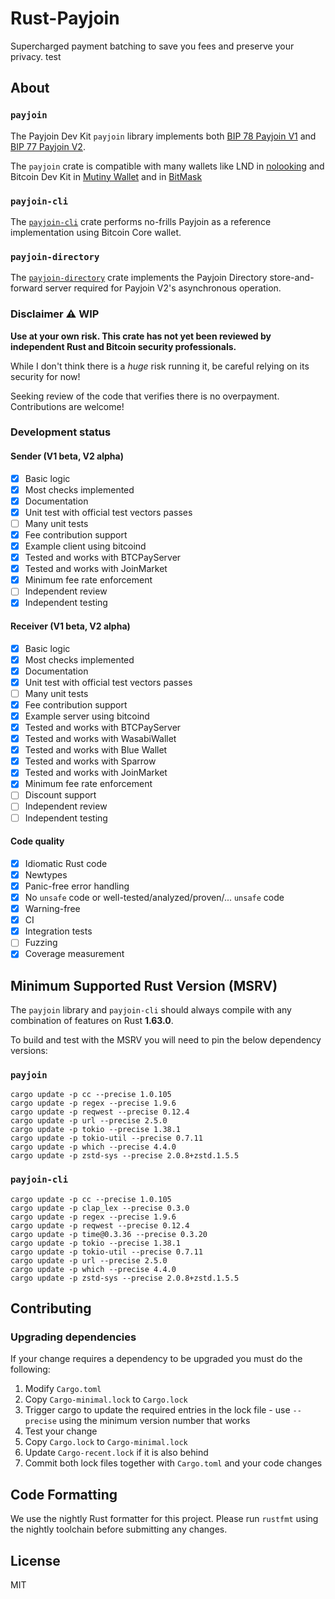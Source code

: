 # Rust-Payjoin

Supercharged payment batching to save you fees and preserve your privacy.
test

## About

### `payjoin`

The Payjoin Dev Kit `payjoin` library implements both [BIP 78 Payjoin V1](https://github.com/shesek/bips/blob/master/bip-0078.mediawiki) and [BIP 77 Payjoin V2](https://github.com/bitcoin/bips/pull/1483).

The `payjoin` crate is compatible with many wallets like LND in [nolooking](https://github.com/chaincase-app/nolooking) and Bitcoin Dev Kit in [Mutiny Wallet](https://github.com/MutinyWallet/mutiny-node) and in [BitMask](https://github.com/diba-io/bitmask-core)

### `payjoin-cli`

The [`payjoin-cli`](https://github.com/payjoin/rust-payjoin/tree/main/payjoin-cli) crate performs no-frills Payjoin as a reference implementation using Bitcoin Core wallet.

### `payjoin-directory`

The [`payjoin-directory`](https://github.com/payjoin/rust-payjoin/tree/main/payjoin-directory) crate implements the Payjoin Directory store-and-forward server required for Payjoin V2's asynchronous operation.

### Disclaimer ⚠️ WIP

**Use at your own risk. This crate has not yet been reviewed by independent Rust and Bitcoin security professionals.**

While I don't think there is a *huge* risk running it, be careful relying on its security for now!

Seeking review of the code that verifies there is no overpayment. Contributions are welcome!

### Development status

#### Sender (V1 beta, V2 alpha)

- [x] Basic logic
- [x] Most checks implemented
- [x] Documentation
- [x] Unit test with official test vectors passes
- [ ] Many unit tests
- [x] Fee contribution support
- [x] Example client using bitcoind
- [x] Tested and works with BTCPayServer
- [x] Tested and works with JoinMarket
- [x] Minimum fee rate enforcement
- [ ] Independent review
- [x] Independent testing

#### Receiver (V1 beta, V2 alpha)

- [x] Basic logic
- [x] Most checks implemented
- [x] Documentation
- [x] Unit test with official test vectors passes
- [ ] Many unit tests
- [x] Fee contribution support
- [x] Example server using bitcoind
- [x] Tested and works with BTCPayServer
- [x] Tested and works with WasabiWallet
- [x] Tested and works with Blue Wallet
- [x] Tested and works with Sparrow
- [x] Tested and works with JoinMarket
- [x] Minimum fee rate enforcement
- [ ] Discount support
- [ ] Independent review
- [ ] Independent testing

#### Code quality

- [x] Idiomatic Rust code
- [x] Newtypes
- [x] Panic-free error handling
- [x] No `unsafe` code or well-tested/analyzed/proven/... `unsafe` code
- [x] Warning-free
- [x] CI
- [x] Integration tests
- [ ] Fuzzing
- [x] Coverage measurement

## Minimum Supported Rust Version (MSRV)

The `payjoin` library and `payjoin-cli` should always compile with any combination of features on Rust **1.63.0**.

To build and test with the MSRV you will need to pin the below dependency versions:

### `payjoin`

```shell
cargo update -p cc --precise 1.0.105
cargo update -p regex --precise 1.9.6
cargo update -p reqwest --precise 0.12.4
cargo update -p url --precise 2.5.0
cargo update -p tokio --precise 1.38.1
cargo update -p tokio-util --precise 0.7.11
cargo update -p which --precise 4.4.0
cargo update -p zstd-sys --precise 2.0.8+zstd.1.5.5
```

### `payjoin-cli`

```shell
cargo update -p cc --precise 1.0.105
cargo update -p clap_lex --precise 0.3.0
cargo update -p regex --precise 1.9.6
cargo update -p reqwest --precise 0.12.4
cargo update -p time@0.3.36 --precise 0.3.20
cargo update -p tokio --precise 1.38.1
cargo update -p tokio-util --precise 0.7.11
cargo update -p url --precise 2.5.0
cargo update -p which --precise 4.4.0
cargo update -p zstd-sys --precise 2.0.8+zstd.1.5.5
```

## Contributing

### Upgrading dependencies

If your change requires a dependency to be upgraded you must do the following:

1. Modify `Cargo.toml`
2. Copy `Cargo-minimal.lock` to `Cargo.lock`
3. Trigger cargo to update the required entries in the lock file - use `--precise` using the minimum version number that works
4. Test your change
5. Copy `Cargo.lock` to `Cargo-minimal.lock`
6. Update `Cargo-recent.lock` if it is also behind
7. Commit both lock files together with `Cargo.toml` and your code changes

## Code Formatting

We use the nightly Rust formatter for this project. Please run `rustfmt` using the nightly toolchain before submitting any changes.

## License

MIT

